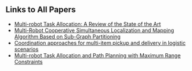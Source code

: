 ## Links to All Papers

- [Multi-robot Task Allocation: A Review of the State of the Art](https://link.springer.com/chapter/10.1007/978-3-319-18299-5_2)
- [Multi-Robot Cooperative Simultaneous Localization and Mapping Algorithm Based on Sub-Graph Partitioning](https://www.mdpi.com/1424-8220/25/9/2953)
- [Coordination approaches for multi-item pickup and delivery in logistic scenarios](https://www.sciencedirect.com/science/article/pii/S0921889021001561)
- [Multi-robot Task Allocation and Path Planning with Maximum Range Constraints](https://arxiv.org/abs/2409.06531)
